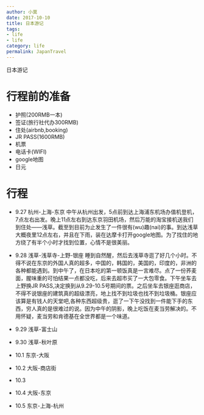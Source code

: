 ```yaml
---
author: 小莫
date: 2017-10-10
title: 日本游记
tags:
- life
- life
category: life
permalink: JapanTravel
---
```

日本游记
<!--more-->

# 行程前的准备
- 护照(200RMB一本)
- 签证(旅行社代办300RMB)
- 住处(airbnb,booking)
- JR PASS(1600RMB)
- 机票
- 电话卡(WIFI)
- google地图
- 日元

# 行程
- 9.27 杭州-上海-东京
中午从杭州出发，5点前到达上海浦东机场办值机登机，7点左右出发。晚上11点左右到达东京羽田机场，然后万能的淘宝接机送我们到住处——浅草。截至到目前为止发生了一件很有(wu)趣(nai)的事。到达浅草大概夜里12点左右，并且在下雨，装在达摩卡打开google地图。为了找住的地方绕了有半个小时才找到位置，心情不是很美丽。   
- 9.28 浅草-浅草寺-上野-银座
睡到自然醒，然后去浅草寺逛了好几个小时。不得不说在东京的外国人真的超多，中国的，韩国的，美国的，印度的，非洲的各种都能遇到。到中午了，在日本吃的第一顿饭真是一言难尽。点了一份荞麦面，腥味重的可怕结果一点都没吃，后来去超市买了一大包零食。下午坐车去上野换JR PASS,决定换到从9.29-10.5号期间的票。之后坐车去银座逛商店，不得不说银座的建筑真的超级漂亮，地上找不到垃圾也找不到垃圾桶。银座应该算是有钱人的天堂吧,各种东西超级贵，逛了一下午没找到一件能下手的东西，穷人真的是很难过的说。因为中午的阴影，晚上吃饭在麦当劳解决的。不用怀疑，麦当劳和肯德基在全世界都是一个味道。
- 9.29 浅草-富士山

- 9.30 浅草-秋叶原

- 10.1 东京-大阪

- 10.2 大阪-商店街

- 10.3 

- 10.4 大阪-东京

- 10.5 东京-上海-杭州